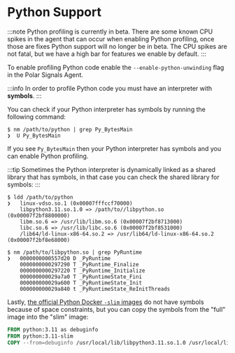 # Python Support

:::note
Python profiling is currently in beta. There are some known CPU spikes in the agent that can occur when enabling Python profiling, once those are fixes Python support will no longer be in beta. The CPU spikes are not fatal, but we have a high bar for features we enable by default.
:::

To enable profiling Python code enable the `--enable-python-unwinding` flag in the Polar Signals Agent.


:::info
In order to profile Python code you must have an interpreter with **symbols**.
:::

You can check if your Python interpreter has symbols by running the following command:

```shell
$ nm /path/to/python | grep Py_BytesMain
❯  U Py_BytesMain
```

If you see `Py_BytesMain` then your Python interpreter has symbols and you can enable Python profiling.

:::tip
Sometimes the Python interpreter is dynamically linked as a shared library that has symbols, in that case you can check the shared library for symbols:
:::

```shell
$ ldd /path/to/python
❯	linux-vdso.so.1 (0x00007fffccf70000)
	libpython3.11.so.1.0 => /path/to//libpython.so (0x00007f2bf8800000)
	libm.so.6 => /usr/lib/libm.so.6 (0x00007f2bf8713000)
	libc.so.6 => /usr/lib/libc.so.6 (0x00007f2bf8531000)
	/lib64/ld-linux-x86-64.so.2 => /usr/lib64/ld-linux-x86-64.so.2 (0x00007f2bf8e68000)

$ nm /path/to/libpython.so | grep PyRuntime
❯   0000000000557d20 D _PyRuntime
    0000000000297290 T _PyRuntime_Finalize
    0000000000297220 T _PyRuntime_Initialize
    000000000029a7a0 T _PyRuntimeState_Fini
    000000000029a600 T _PyRuntimeState_Init
    000000000029a840 t _PyRuntimeState_ReInitThreads
```

Lastly, [the official Python Docker `-slim` images](https://hub.docker.com/_/python) do not have symbols because of space constraints, but you can copy the symbols from the "full" image into the "slim" image:

```dockerfile
FROM python:3.11 as debuginfo
FROM python:3.11-slim
COPY --from=debuginfo /usr/local/lib/libpython3.11.so.1.0 /usr/local/lib/libpython3.11.so.1.0
```
